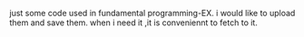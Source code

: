 just some code used in fundamental programming-EX.
i would like to upload them and save them.
when i need it ,it is conveniennt to fetch to it.
